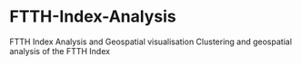# FTTH-Index-Analysis
FTTH Index Analysis and Geospatial visualisation
  Clustering and geospatial analysis of the FTTH Index
